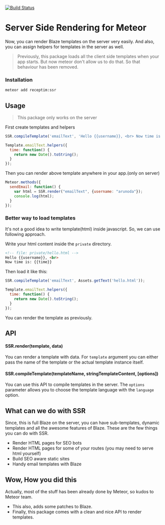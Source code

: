 [![Build Status](https://travis-ci.org/meteorhacks/meteor-ssr.svg?branch=master)](https://travis-ci.org/meteorhacks/meteor-ssr)

# Server Side Rendering for Meteor

Now, you can render Blaze templates on the server very easily. And also, you can assign helpers for templates in the server as well.

> Previously, this package loads all the client side templates when your app starts.
> But now meteor don't allow us to do that. So that behaviour has been removed.

### Installation

```bash
meteor add receptim:ssr
```

## Usage

> This package only works on the server

First create templates and helpers
~~~js
SSR.compileTemplate('emailText', 'Hello {{username}}, <br> Now time is: {{time}}');

Template.emailText.helpers({
  time: function() {
    return new Date().toString();
  }
});
~~~

Then you can render above template anywhere in your app.(only on server)
~~~js
Meteor.methods({
  sendEmail: function() {
    var html = SSR.render("emailText", {username: "arunoda"});
    console.log(html);
  }
});
~~~

### Better way to load templates

It's not a good idea to write template(html) inside javascript. So, we can use following approach.

Write your html content inside the `private` directory.

~~~html
<!-- file: private/hello.html -->
Hello {{username}}, <br>
Now time is: {{time}}
~~~

Then load it like this:
~~~js
SSR.compileTemplate('emailText', Assets.getText('hello.html'));

Template.emailText.helpers({
  time: function() {
    return new Date().toString();
  }
});
~~~

You can render the template as previously.

## API

#### SSR.render(template, data)
You can render a template with data. For `template` argument you can either pass the name of the template or the actual template instance itself.

#### SSR.compileTemplate(templateName, stringTemplateContent, [options])
You can use this API to compile templates in the server. The `options` parameter allows you to choose the template language with the `language` option. 

## What can we do with SSR

Since, this is full Blaze on the server, you can have sub-templates, dynamic templates and all the awesome features of Blaze. These are the few things you can do with SSR.

* Render HTML pages for SEO bots
* Render HTML pages for some of your routes (you may need to serve html yourself)
* Build SEO aware static sites
* Handy email templates with Blaze

## Wow, How you did this

Actually, most of the stuff has been already done by Meteor, so kudos to Meteor team.

* This also, adds some patches to Blaze.
* Finally, this package comes with a clean and nice API to render templates.
